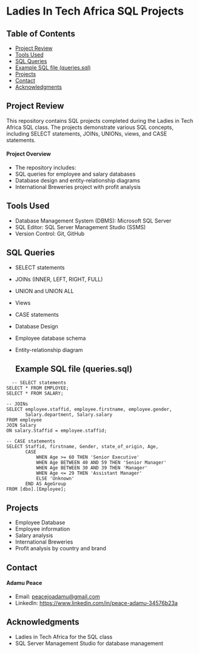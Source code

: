# Ladies In Tech Africa SQL Projects
## Table of Contents
- [Project Review](#project-review)
- [Tools Used](#tools-used)
- [SQL Queries](#sql-queries)
- [Example SQL file (queries.sql)](#example-sql-file-(queries.sql))
- [Projects](#projects)
- [Contact](#contact)
- [Acknowledgments](#acknowledgments)

## Project Review
This repository contains SQL projects completed during the Ladies in Tech Africa SQL class. The projects demonstrate various SQL concepts, including SELECT statements, JOINs, UNIONs, views, and CASE statements.
#### Project Overview
- The repository includes:
- SQL queries for employee and salary databases
- Database design and entity-relationship diagrams
- International Breweries project with profit analysis

## Tools Used
- Database Management System (DBMS): Microsoft SQL Server
- SQL Editor: SQL Server Management Studio (SSMS)
- Version Control: Git, GitHub
  
## SQL Queries
- SELECT statements
- JOINs (INNER, LEFT, RIGHT, FULL)
- UNION and UNION ALL
- Views
- CASE statements
- Database Design
- Employee database schema
- Entity-relationship diagram

  ## Example SQL file (queries.sql)
```
  -- SELECT statements
SELECT * FROM EMPLOYEE;
SELECT * FROM SALARY;

-- JOINs
SELECT employee.staffid, employee.firstname, employee.gender,
       Salary.department, Salary.salary
FROM employee
JOIN Salary
ON salary.Staffid = employee.staffid;

-- CASE statements
SELECT Staffid, firstname, Gender, state_of_origin, Age,
       CASE
           WHEN Age >= 60 THEN 'Senior Executive'
           WHEN Age BETWEEN 40 AND 59 THEN 'Senior Manager'
           WHEN Age BETWEEN 30 AND 39 THEN 'Manager'
           WHEN Age <= 29 THEN 'Assistant Manager'
           ELSE 'Unknown'
       END AS AgeGroup
FROM [dbo].[Employee];
```

  
## Projects
- Employee Database
- Employee information
- Salary analysis
- International Breweries
- Profit analysis by country and brand

## Contact
#### Adamu Peace
- Email: peacejoadamu@gmail.com
- LinkedIn: https://www.linkedin.com/in/peace-adamu-34576b23a

## Acknowledgments
- Ladies in Tech Africa for the SQL class
- SQL Server Management Studio for database management
